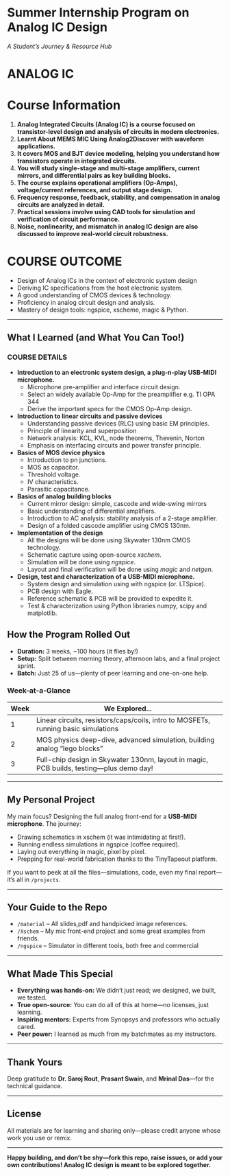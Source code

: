
 


# Summer Internship Program on Analog IC Design  
*A Student’s Journey & Resource Hub*
# ANALOG IC
# Course Information

1. **Analog Integrated Circuits (Analog IC) is a course focused on transistor-level design and analysis of circuits in modern electronics.**
2. **Learnt About MEMS MIC Using Analog2Discover with waveform applications.**
3. **It covers MOS and BJT device modeling, helping you understand how transistors operate in integrated circuits.**
4. **You will study single-stage and multi-stage amplifiers, current mirrors, and differential pairs as key building blocks.**
5. **The course explains operational amplifiers (Op-Amps), voltage/current references, and output stage design.**
6. **Frequency response, feedback, stability, and compensation in analog circuits are analyzed in detail.**
7. **Practical sessions involve using CAD tools for simulation and verification of circuit performance.**
8. **Noise, nonlinearity, and mismatch in analog IC design are also discussed to improve real-world circuit robustness.**


# COURSE OUTCOME
   - Design of Analog ICs in the context of electronic system design
   - Deriving IC specifications from the host electronic system.
   - A good understanding of CMOS devices & technology.
   - Proficiency in analog circuit design and analysis.
   - Mastery of design tools: ngspice, xscheme, magic & Python.

***

##  What I Learned (and What You Can Too!)

### COURSE DETAILS
  - **Introduction to an electronic system design, a plug-n-play USB-MIDI microphone.**
    - Microphone pre-amplifier and interface circuit design.
    - Select an widely available Op-Amp for the preamplifier e.g. TI OPA 344
    - Derive the important specs for the CMOS Op-Amp design.
  - **Introduction to linear circuits and passive devices**
    - Understanding passive devices (RLC) using basic EM principles.
    - Principle of linearity and superposition
    - Network analysis: KCL, KVL, node theorems, Thevenin, Norton
    - Emphasis on interfacing circuits and power transfer principle.
  - **Basics of MOS device physics**
    - Introduction to pn junctions.
    - MOS as capacitor.
    - Threshold voltage.
    - IV characteristics.
    - Parasitic capacitance.
  - **Basics of analog building blocks**
    - Current mirror design: simple, cascode and wide-swing mirrors
    - Basic understanding of differential amplifiers.
    - Introduction to AC analysis: stability analysis of a 2-stage amplifier.
    - Design of a folded cascode amplifier using CMOS 130nm.
  - **Implementation of the design**
    - All the designs will be done using Skywater 130nm CMOS technology.
    - Schematic capture using open-source _xschem_.
    - Simulation will be done using _ngspice_.
    - Layout and final verification will be done using _magic_ and _netgen_.
  - **Design, test and characterization of a USB-MIDI microphone.**
    - System design and simulation using  with ngspice (or. LTSpice).
    - PCB design with Eagle.
    - Reference schematic & PCB will be provided to expedite it.
    - Test & characterization using Python libraries numpy, scipy and matplotlib.

##  How the Program Rolled Out

- **Duration:** 3 weeks, ~100 hours (it flies by!)
- **Setup:** Split between morning theory, afternoon labs, and a final project sprint.
- **Batch:** Just 25 of us—plenty of peer learning and one-on-one help.

### Week-at-a-Glance

| Week | We Explored... |
|------|----------------|
| 1    | Linear circuits, resistors/caps/coils, intro to MOSFETs, running basic simulations |
| 2    | MOS physics deep-dive, advanced simulation, building analog “lego blocks” |
| 3    | Full-chip design in Skywater 130nm, layout in magic, PCB builds, testing—plus demo day! |

***

##  My Personal Project

My main focus? Designing the full analog front-end for a **USB-MIDI microphone**. The journey:

- Drawing schematics in xschem (it was intimidating at first!).
- Running endless simulations in ngspice (coffee required).
- Laying out everything in magic, pixel by pixel.
- Prepping for real-world fabrication thanks to the TinyTapeout platform.

If you want to peek at all the files—simulations, code, even my final report—it’s all in `/projects`.

***

##  Your Guide to the Repo

- `/material` – All slides,pdf and handpicked image references.
- `/Xschem` – My mic front-end project and some great examples from friends.
- `/ngspice` – Simulator in different tools, both free and commercial

***

##  What Made This Special

- **Everything was hands-on:** We didn’t just read; we designed, we built, we tested.
- **True open-source:** You can do all of this at home—no licenses, just learning.
- **Inspiring mentors:** Experts from Synopsys and professors who actually cared.
- **Peer power:** I learned as much from my batchmates as my instructors.

***



##  Thank Yours

Deep gratitude to **Dr. Saroj Rout**, **Prasant Swain**, and **Mrinal Das**—for the technical guidance.

***

##  License

All materials are for learning and sharing only—please credit anyone whose work you use or remix.

***

**Happy building, and don’t be shy—fork this repo, raise issues, or add your own contributions! Analog IC design is meant to be explored together.**
